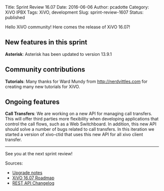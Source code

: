 Title: Sprint Review 16.07
Date: 2016-06-06
Author: pcadotte
Category: XiVO IPBX
Tags: XiVO, development
Slug: sprint-review-1607
Status: published

Hello XiVO community! Here comes the release of XiVO 16.07!

New features in this sprint
---------------------------

**Asterisk**: Asterisk has been updated to version 13.9.1


Community contributions
-----------------------

**Tutorials**: Many thanks for Ward Mundy from http://nerdvittles.com for creating many new tutorials for XiVO.


Ongoing features
----------------

**Call Transfers**: We are working on a new API for managing call transfers. This will offer third parties more flexibility when developing applications that control the call flows, such as a Web Switchboard. In addition, this new API should solve a number of bugs related to call transfers. In this iteration we started a version of xivo-ctid that uses this new API for all xivo client transfer.

---

See you at the next sprint review!

Sources:

* [Upgrade notes](http://documentation.xivo.io/en/latest/upgrade/upgrade.html#upgrade-notes)
* [XiVO 16.07 Roadmap](http://projects.xivo.io/versions/243)
* [REST API Changelog](http://documentation.xivo.io/en/latest/api_sdk/rest_api/confd/changelog.html)

